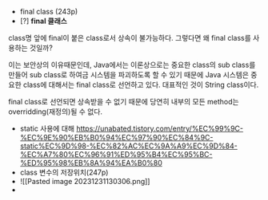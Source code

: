 - final class (243p)
- [?] **final 클래스**

class명 앞에 final이 붙은 class로서 상속이 불가능하다. 그렇다면 왜 final class를 사용하는 것일까?

이는 보안상의 이유때문인데, Java에서는 이론상으로는 중요한 class의 sub class를 만들어 sub class로 하여금 시스템을 파괴하도록 할 수 있기 때문에 Java 시스템은 중요한 class에 대해서는 final class로 선언하고 있다. 대표적인 것이 String class이다.

final class로 선언되면 상속받을 수 없기 때문에 당연히 내부의 모든 method는 overridding(재정의)될 수 없다.

- static 사용에 대해 https://unabated.tistory.com/entry/%EC%99%9C-%EC%9E%90%EB%B0%94%EC%97%90%EC%84%9C-static%EC%9D%98-%EC%82%AC%EC%9A%A9%EC%9D%84-%EC%A7%80%EC%96%91%ED%95%B4%EC%95%BC-%ED%95%98%EB%8A%94%EA%B0%80
- class 변수의 저장위치(247p)
- ![[Pasted image 20231231130306.png]]
- 

